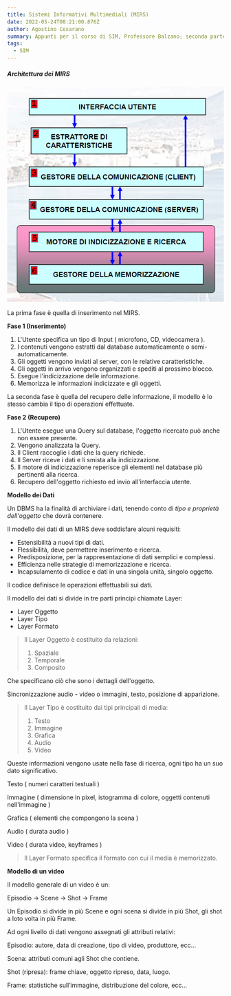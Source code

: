 ```yaml
---
title: Sistemi Informativi Multimediali (MIRS)
date: 2022-05-24T08:21:00.876Z
author: Agostino Cesarano
summary: Appunti per il corso di SIM, Professore Balzano; seconda parte, i MIRS.
tags:
  - SIM
---
```

##### Architettura dei MIRS

![Architettura di un MIRS](/static/img/architettura-mirs.png "Architettura di un MIRS")

La prima fase è quella di inserimento nel MIRS.

**Fase 1 (Inserimento)**

1. L'Utente specifica un tipo di Input ( microfono, CD, videocamera ).
2. I contenuti vengono estratti dal database automaticamente o semi-automaticamente.
3. Gli oggetti vengono inviati al server, con le relative caratteristiche.
4. Gli oggetti in arrivo vengono organizzati e spediti al prossimo blocco.
5. Esegue l'indicizzazione delle informazione.
6. Memorizza le informazioni indicizzate e gli oggetti.

La seconda fase è quella del recupero delle informazione, il modello è lo stesso cambia il tipo di operazioni effettuate.

**Fase 2 (Recupero)**

1. L'Utente esegue una Query sul database, l'oggetto ricercato può anche non essere presente.
2. Vengono analizzata la Query.
3. Il Client raccoglie i dati che la query richiede.
4. Il Server riceve i dati e li smista alla indicizzazione.
5. Il motore di indicizzazione reperisce gli elementi nel database più pertinenti alla ricerca.
6. Recupero dell'oggetto richiesto ed invio all'interfaccia utente.

**Modello dei Dati**

Un DBMS ha la finalità di archiviare i dati, tenendo conto di *tipo e proprietà dell'oggetto* che dovrà contenere.

Il modello dei dati di un MIRS deve soddisfare alcuni requisiti:

* Estensibilità a nuovi tipi di dati.
* Flessibilità, deve permettere inserimento e ricerca.
* Predisposizione, per la rappresentazione di dati semplici e complessi.
* Efficienza nelle strategie di memorizzazione e ricerca.
* Incapsulamento di codice e dati in una singola unità, singolo oggetto.

Il codice definisce le operazioni effettuabili sui dati.

Il modello dei dati si divide in tre parti principi chiamate Layer:

* Layer Oggetto
* Layer Tipo
* Layer Formato

> Il Layer Oggetto è costituito da relazioni:
>
> 1. Spaziale
> 2. Temporale
> 3. Composito

Che specificano ciò che sono i dettagli dell'oggetto.

Sincronizzazione audio - video o immagini, testo, posizione di apparizione.

> Il Layer Tipo è costituito dai tipi principali di media:
>
> 1. Testo
> 2. Immagine
> 3. Grafica
> 4. Audio
> 5. Video

Queste informazioni vengono usate nella fase di ricerca, ogni tipo ha un suo dato significativo.

Testo ( numeri caratteri testuali )

Immagine ( dimensione in pixel, istogramma di colore, oggetti contenuti nell'immagine )

Grafica ( elementi che compongono la scena )

Audio ( durata audio )

Video ( durata video, keyframes )

> Il Layer Formato specifica il formato con cui il media è memorizzato.

**Modello di un video**

Il modello generale di un video è un:

Episodio -> Scene -> Shot -> Frame

Un Episodio si divide in più Scene e ogni scena si divide in più Shot, gli shot a loto volta in più Frame.

Ad ogni livello di dati vengono assegnati gli attributi relativi:

Episodio: autore, data di creazione, tipo di video, produttore, ecc…

Scena: attributi comuni agli Shot che contiene.

Shot (ripresa): frame chiave, oggetto ripreso, data, luogo.

Frame: statistiche sull’immagine, distribuzione del colore, ecc…